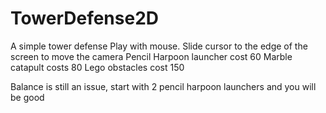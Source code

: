 # TowerDefense2D
A simple tower defense 
Play with mouse. Slide cursor to the edge of the screen to move the camera
Pencil Harpoon launcher cost 60
Marble catapult costs 80
Lego obstacles cost 150

Balance is still an issue, start with 2 pencil harpoon launchers and you will be good

